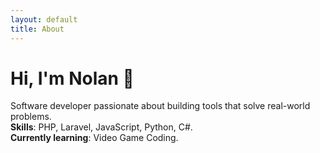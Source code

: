 ```yaml
---
layout: default
title: About
---
```


# Hi, I'm Nolan 👋  

Software developer passionate about building tools that solve real-world problems.  
**Skills**: PHP, Laravel, JavaScript, Python, C#.                               
**Currently learning**: Video Game Coding.

